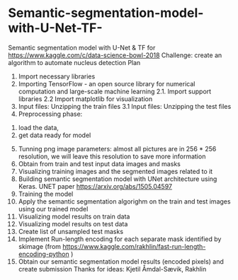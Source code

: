 # Semantic-segmentation-model-with-U-Net-TF-
Semantic segmentation model with U-Net &amp; TF  for https://www.kaggle.com/c/data-science-bowl-2018
Challenge: create an algorithm to automate nucleus detection
Plan
1. Import necessary libraries
2. Importing TensorFlow - an open source library for numerical computation and large-scale machine learning
2.1. Import support libraries
2.2 Import matplotlib for visualization
3. Input files: Unzipping the train files
3.1 Input files: Unzipping the test files
4. Preprocessing phase: 
1) load the data,
2) get data ready for model
5. Tunning png image parameters: almost all pictures are in 256 * 256 resolution, we will leave this resolution to save more information
6. Obtain from train and test input data images and masks
7. Visualizing training images and the segmented images related to it
8. Building semantic segmentation model with UNet architecture using Keras. UNET paper https://arxiv.org/abs/1505.04597
9. Training the model
10. Apply the semantic segmentation algorighm on the train and test images using our trained model
11. Visualizing model results on train data
12. Visualizing model results on test data
13. Create list of unsampled test masks
14. Implement Run-length encoding for each separate mask identified by skimage (from https://www.kaggle.com/rakhlin/fast-run-length-encoding-python )
15. Obtain our semantic segmentation model results (encoded pixels) and create submission
Thanks for ideas: Kjetil Åmdal-Sævik, Rakhlin
